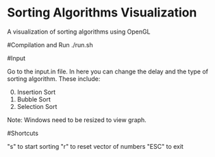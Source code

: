 # Sorting Algorithms Visualization
 A visualization of sorting algorithms using OpenGL
 
#Compilation and Run
./run.sh

#Input

Go to the input.in file. In here you can change the delay and the type of sorting algorithm. These include:

0. Insertion Sort
1. Bubble Sort
2. Selection Sort

Note: Windows need to be resized to view graph.

#Shortcuts

"s" to start sorting
"r" to reset vector of numbers
"ESC" to exit

